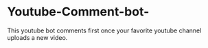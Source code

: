 # Youtube-Comment-bot-
This youtube bot comments first once your favorite youtube channel uploads a new video. 
